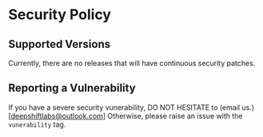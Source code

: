 # Security Policy

## Supported Versions

Currently, there are no releases that will have continuous security patches.

<!---
| Version | Supported          |
| ------- | ------------------ |
| 5.1.x   | :white_check_mark: |
| 5.0.x   | :x:                |
| 4.0.x   | :white_check_mark: |
| < 4.0   | :x:                |
--->
## Reporting a Vulnerability

If you have a severe security vunerability, DO NOT HESITATE to (email us.)[deepshiftlabs@outlook.com] Otherwise, please raise an issue with the `vunerability` tag.
